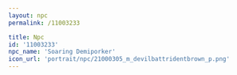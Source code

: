 ```yaml
---
layout: npc
permalink: /11003233

title: Npc
id: '11003233'
npc_name: 'Soaring Demiporker'
icon_url: 'portrait/npc/21000305_m_devilbattridentbrown_p.png'
---
```

